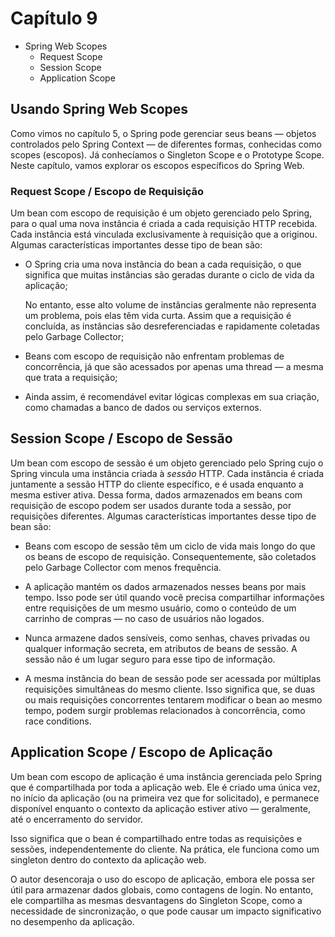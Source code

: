 # Capítulo 9
* Spring Web Scopes
  * Request Scope
  * Session Scope
  * Application Scope

## Usando Spring Web Scopes
Como vimos no capítulo 5, o Spring pode gerenciar seus beans — objetos controlados pelo Spring Context — de diferentes formas, conhecidas como scopes (escopos). Já conhecíamos o Singleton Scope e o Prototype Scope. Neste capítulo, vamos explorar os escopos específicos do Spring Web.

### Request Scope / Escopo de Requisição
Um bean com escopo de requisição é um objeto gerenciado pelo Spring, para o qual uma nova instância é criada a cada requisição HTTP recebida. Cada instância está vinculada exclusivamente à requisição que a originou. Algumas características importantes desse tipo de bean são:

* O Spring cria uma nova instância do bean a cada requisição, o que significa que muitas instâncias são geradas durante o ciclo de vida da aplicação;

  No entanto, esse alto volume de instâncias geralmente não representa um problema, pois elas têm vida curta. Assim que a requisição é concluída, as instâncias são desreferenciadas e rapidamente coletadas pelo Garbage Collector;

* Beans com escopo de requisição não enfrentam problemas de concorrência, já que são acessados por apenas uma thread — a mesma que trata a requisição;

* Ainda assim, é recomendável evitar lógicas complexas em sua criação, como chamadas a banco de dados ou serviços externos.

## Session Scope / Escopo de Sessão
Um bean com escopo de sessão é um objeto gerenciado pelo Spring cujo o Spring vincula uma instância criada à *sessão* HTTP. Cada instância é criada juntamente a sessão HTTP do cliente específico, e é usada enquanto a mesma estiver ativa. Dessa forma, dados armazenados em beans com requisição de escopo podem ser usados durante toda a sessão, por requisições diferentes.
Algumas características importantes desse tipo de bean são:

* Beans com escopo de sessão têm um ciclo de vida mais longo do que os beans de escopo de requisição. Consequentemente, são coletados pelo Garbage Collector com menos frequência.

* A aplicação mantém os dados armazenados nesses beans por mais tempo. Isso pode ser útil quando você precisa compartilhar informações entre requisições de um mesmo usuário, como o conteúdo de um carrinho de compras — no caso de usuários não logados.

* Nunca armazene dados sensíveis, como senhas, chaves privadas ou qualquer informação secreta, em atributos de beans de sessão. A sessão não é um lugar seguro para esse tipo de informação.

* A mesma instância do bean de sessão pode ser acessada por múltiplas requisições simultâneas do mesmo cliente. Isso significa que, se duas ou mais requisições concorrentes tentarem modificar o bean ao mesmo tempo, podem surgir problemas relacionados à concorrência, como race conditions.

## Application Scope / Escopo de Aplicação
Um bean com escopo de aplicação é uma instância gerenciada pelo Spring que é compartilhada por toda a aplicação web. Ele é criado uma única vez, no início da aplicação (ou na primeira vez que for solicitado), e permanece disponível enquanto o contexto da aplicação estiver ativo — geralmente, até o encerramento do servidor.

Isso significa que o bean é compartilhado entre todas as requisições e sessões, independentemente do cliente. Na prática, ele funciona como um singleton dentro do contexto da aplicação web.

O autor desencoraja o uso do escopo de aplicação, embora ele possa ser útil para armazenar dados globais, como contagens de login. No entanto, ele compartilha as mesmas desvantagens do Singleton Scope, como a necessidade de sincronização, o que pode causar um impacto significativo no desempenho da aplicação.